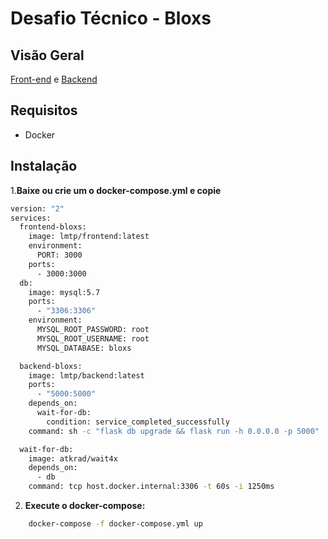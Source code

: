# Desafio Técnico - Bloxs


## Visão Geral
[Front-end](https://github.com/macdev14/bloxs-frontend) e [Backend](https://github.com/macdev14/bloxs-backend)

## Requisitos

- Docker

## Instalação

1.**Baixe ou crie um o docker-compose.yml e copie**
```bash
version: "2"
services:
  frontend-bloxs:
    image: lmtp/frontend:latest
    environment:
      PORT: 3000
    ports:
      - 3000:3000
  db:
    image: mysql:5.7
    ports:
      - "3306:3306"
    environment:
      MYSQL_ROOT_PASSWORD: root
      MYSQL_ROOT_USERNAME: root
      MYSQL_DATABASE: bloxs

  backend-bloxs:
    image: lmtp/backend:latest
    ports:
      - "5000:5000"
    depends_on:
      wait-for-db:
        condition: service_completed_successfully  
    command: sh -c "flask db upgrade && flask run -h 0.0.0.0 -p 5000"

  wait-for-db:
    image: atkrad/wait4x
    depends_on:
      - db
    command: tcp host.docker.internal:3306 -t 60s -i 1250ms    
```

2. **Execute o docker-compose:**

```bash
    docker-compose -f docker-compose.yml up
```
